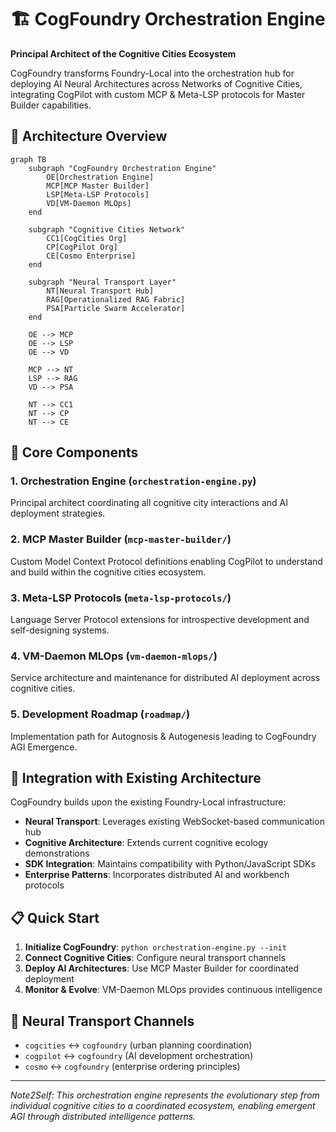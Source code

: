 # 🏗️ CogFoundry Orchestration Engine

**Principal Architect of the Cognitive Cities Ecosystem**

CogFoundry transforms Foundry-Local into the orchestration hub for deploying AI Neural Architectures across Networks of Cognitive Cities, integrating CogPilot with custom MCP & Meta-LSP protocols for Master Builder capabilities.

## 🌟 Architecture Overview

```mermaid
graph TB
    subgraph "CogFoundry Orchestration Engine"
        OE[Orchestration Engine]
        MCP[MCP Master Builder]
        LSP[Meta-LSP Protocols]
        VD[VM-Daemon MLOps]
    end
    
    subgraph "Cognitive Cities Network"
        CC1[CogCities Org]
        CP[CogPilot Org] 
        CE[Cosmo Enterprise]
    end
    
    subgraph "Neural Transport Layer"
        NT[Neural Transport Hub]
        RAG[Operationalized RAG Fabric]
        PSA[Particle Swarm Accelerator]
    end
    
    OE --> MCP
    OE --> LSP
    OE --> VD
    
    MCP --> NT
    LSP --> RAG
    VD --> PSA
    
    NT --> CC1
    NT --> CP
    NT --> CE
```

## 🚀 Core Components

### 1. Orchestration Engine (`orchestration-engine.py`)
Principal architect coordinating all cognitive city interactions and AI deployment strategies.

### 2. MCP Master Builder (`mcp-master-builder/`)
Custom Model Context Protocol definitions enabling CogPilot to understand and build within the cognitive cities ecosystem.

### 3. Meta-LSP Protocols (`meta-lsp-protocols/`)
Language Server Protocol extensions for introspective development and self-designing systems.

### 4. VM-Daemon MLOps (`vm-daemon-mlops/`)
Service architecture and maintenance for distributed AI deployment across cognitive cities.

### 5. Development Roadmap (`roadmap/`)
Implementation path for Autognosis & Autogenesis leading to CogFoundry AGI Emergence.

## 🧠 Integration with Existing Architecture

CogFoundry builds upon the existing Foundry-Local infrastructure:

- **Neural Transport**: Leverages existing WebSocket-based communication hub
- **Cognitive Architecture**: Extends current cognitive ecology demonstrations
- **SDK Integration**: Maintains compatibility with Python/JavaScript SDKs
- **Enterprise Patterns**: Incorporates distributed AI and workbench protocols

## 📋 Quick Start

1. **Initialize CogFoundry**: `python orchestration-engine.py --init`
2. **Connect Cognitive Cities**: Configure neural transport channels
3. **Deploy AI Architectures**: Use MCP Master Builder for coordinated deployment
4. **Monitor & Evolve**: VM-Daemon MLOps provides continuous intelligence

## 🔗 Neural Transport Channels

- `cogcities` ↔ `cogfoundry` (urban planning coordination)
- `cogpilot` ↔ `cogfoundry` (AI development orchestration)  
- `cosmo` ↔ `cogfoundry` (enterprise ordering principles)

---

*Note2Self: This orchestration engine represents the evolutionary step from individual cognitive cities to a coordinated ecosystem, enabling emergent AGI through distributed intelligence patterns.*